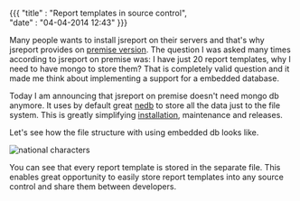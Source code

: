 ﻿{{{
    "title"    : "Report templates in source control",  
    "date"     : "04-04-2014 12:43"
}}}

Many people wants to install jsreport on their servers and that's why jsreport provides on [premise version](http://jsreport.net/on-prem). The question I was asked many times according to jsreport on premise was: I have just 20 report templates, why I need to have mongo to store them? That is completely valid question and it made me think about implementing a support for a embedded database.

Today I am announcing that jsreport on premise doesn't need mongo db anymore. It uses by default great [nedb](https://github.com/louischatriot/nedb) to store all the data just to the file system. This is greatly simplifying [installation](http://jsreport.net/downloads), maintenance and releases.

Let's see how the file structure with using embedded db looks like.

![national characters](http://jsreport.net/blog/embedded.png)

You can see that every report template is stored in the separate file. This enables great opportunity to easily store report templates into any source control and share them between developers.



